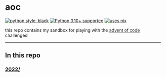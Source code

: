 # aoc

[![python style: black](https://img.shields.io/badge/python%20style-black-000000.svg?style=flat-square)](https://github.com/ambv/black)
[![Python 3.10+ supported](https://img.shields.io/badge/python-3.10+-blue.svg)](https://www.python.org/downloads/release/python-3100/)
[![uses nix](https://img.shields.io/badge/uses-nix-%237EBAE4)](https://nixos.org/)

this repo contains my sandbox for playing with the [advent of code](https://adventofcode.com) challenges!

---

## In this repo

### [2022/](./2022/)
